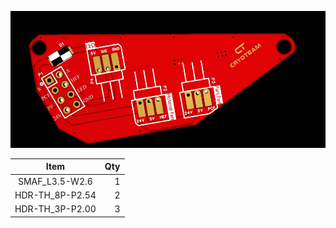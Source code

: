 ![Front_pcb.jpg](Front_pcb.jpg)

| Item | Qty |
| :------------: |----:| 
| SMAF_L3.5-W2.6 | 1 ||
| HDR-TH_8P-P2.54 | 2 |
| HDR-TH_3P-P2.00 | 3 |